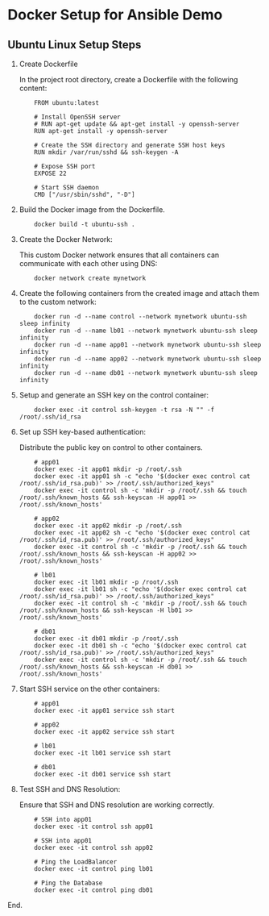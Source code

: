 # Docker Setup for Ansible Demo

## Ubuntu Linux Setup Steps

1.  Create Dockerfile

    In the project root directory, create a Dockerfile with the following content:

            FROM ubuntu:latest

            # Install OpenSSH server
            # RUN apt-get update && apt-get install -y openssh-server
            RUN apt-get install -y openssh-server

            # Create the SSH directory and generate SSH host keys
            RUN mkdir /var/run/sshd && ssh-keygen -A

            # Expose SSH port
            EXPOSE 22

            # Start SSH daemon
            CMD ["/usr/sbin/sshd", "-D"]


2.  Build the Docker image from the Dockerfile.

            docker build -t ubuntu-ssh .


3.  Create the Docker Network:

    This custom Docker network ensures that all containers can communicate with each other using DNS:

            docker network create mynetwork


4.  Create the following containers from the created image and attach them to the custom network:

            docker run -d --name control --network mynetwork ubuntu-ssh sleep infinity
            docker run -d --name lb01 --network mynetwork ubuntu-ssh sleep infinity
            docker run -d --name app01 --network mynetwork ubuntu-ssh sleep infinity
            docker run -d --name app02 --network mynetwork ubuntu-ssh sleep infinity
            docker run -d --name db01 --network mynetwork ubuntu-ssh sleep infinity


5.  Setup and generate an SSH key on the control container:

            docker exec -it control ssh-keygen -t rsa -N "" -f /root/.ssh/id_rsa


6.  Set up SSH key-based authentication:

    Distribute the public key on control to other containers.

            # app01
            docker exec -it app01 mkdir -p /root/.ssh
            docker exec -it app01 sh -c "echo '$(docker exec control cat /root/.ssh/id_rsa.pub)' >> /root/.ssh/authorized_keys"
            docker exec -it control sh -c 'mkdir -p /root/.ssh && touch /root/.ssh/known_hosts && ssh-keyscan -H app01 >> /root/.ssh/known_hosts'

            # app02
            docker exec -it app02 mkdir -p /root/.ssh
            docker exec -it app02 sh -c "echo '$(docker exec control cat /root/.ssh/id_rsa.pub)' >> /root/.ssh/authorized_keys"
            docker exec -it control sh -c 'mkdir -p /root/.ssh && touch /root/.ssh/known_hosts && ssh-keyscan -H app02 >> /root/.ssh/known_hosts'

            # lb01
            docker exec -it lb01 mkdir -p /root/.ssh
            docker exec -it lb01 sh -c "echo '$(docker exec control cat /root/.ssh/id_rsa.pub)' >> /root/.ssh/authorized_keys"
            docker exec -it control sh -c 'mkdir -p /root/.ssh && touch /root/.ssh/known_hosts && ssh-keyscan -H lb01 >> /root/.ssh/known_hosts'

            # db01
            docker exec -it db01 mkdir -p /root/.ssh
            docker exec -it db01 sh -c "echo '$(docker exec control cat /root/.ssh/id_rsa.pub)' >> /root/.ssh/authorized_keys"
            docker exec -it control sh -c 'mkdir -p /root/.ssh && touch /root/.ssh/known_hosts && ssh-keyscan -H db01 >> /root/.ssh/known_hosts'


7.  Start SSH service on the other containers:

            # app01
            docker exec -it app01 service ssh start

            # app02
            docker exec -it app02 service ssh start

            # lb01
            docker exec -it lb01 service ssh start

            # db01
            docker exec -it db01 service ssh start


8.  Test SSH and DNS Resolution:

    Ensure that SSH and DNS resolution are working correctly.

            # SSH into app01
            docker exec -it control ssh app01

            # SSH into app01
            docker exec -it control ssh app02

            # Ping the LoadBalancer
            docker exec -it control ping lb01

            # Ping the Database
            docker exec -it control ping db01
            

End.

